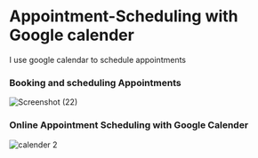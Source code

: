 # Appointment-Scheduling with Google calender

I use google calendar to schedule appointments

### Booking and scheduling Appointments

![Screenshot (22)](https://github.com/lacreameo83/Appointment-Scheduling/assets/142677806/61ea2123-d8b0-4811-b010-44a7fcfb8205)

### Online Appointment Scheduling with Google Calender

![calender 2](https://github.com/lacreameo83/Appointment-Scheduling/assets/142677806/105070eb-2b22-4fe4-b149-5431c9658820)
